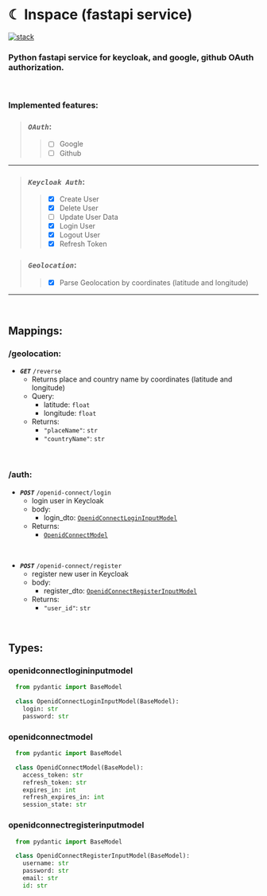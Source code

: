 # ☾ Inspace (fastapi service)

[![stack](https://skillicons.dev/icons?i=python,docker,fastapi)](https://skillicons.dev)

### Python fastapi service for keycloak, and google, github OAuth authorization.

<br/>

### Implemented features:

> ### **_`OAuth`_**:
>
> > - [ ] Google
> > - [ ] Github

---

> ### **_`Keycloak Auth`_**:
>
> > - [x] Create User
> > - [x] Delete User
> > - [ ] Update User Data
> > - [x] Login User
> > - [x] Logout User
> > - [x] Refresh Token

> ### **_`Geolocation`_**:
>
> > - [x] Parse Geolocation by coordinates (latitude and longitude)

---

<br/>

## Mappings:

### /geolocation:

- **_`GET`_** `/reverse`
  - Returns place and country name by coordinates (latitude and longitude)
  - Query:
    - latitude: `float`
    - longitude: `float`
  - Returns:
    - `"placeName"`: `str`
    - `"countryName"`: `str`

<br />

### /auth:

- **_`POST`_** `/openid-connect/login`
  - login user in Keycloak
  - body:
    - login_dto: [`OpenidConnectLoginInputModel`](#openidconnectlogininputmodel)
  - Returns:
    - [`OpenidConnectModel`](#openidconnectmodel)

<br />

- **_`POST`_** `/openid-connect/register`
  - register new user in Keycloak
  - body:
    - register_dto: [`OpenidConnectRegisterInputModel`](#openidconnectregisterinputmodel)
  - Returns:
    - `"user_id"`: `str`

<br/>

## Types:

### openidconnectlogininputmodel

```python
  from pydantic import BaseModel

  class OpenidConnectLoginInputModel(BaseModel):
    login: str
    password: str
```

### openidconnectmodel

```python
  from pydantic import BaseModel

  class OpenidConnectModel(BaseModel):
    access_token: str
    refresh_token: str
    expires_in: int
    refresh_expires_in: int
    session_state: str
```

### openidconnectregisterinputmodel

```python
  from pydantic import BaseModel

  class OpenidConnectRegisterInputModel(BaseModel):
    username: str
    password: str
    email: str
    id: str
```
